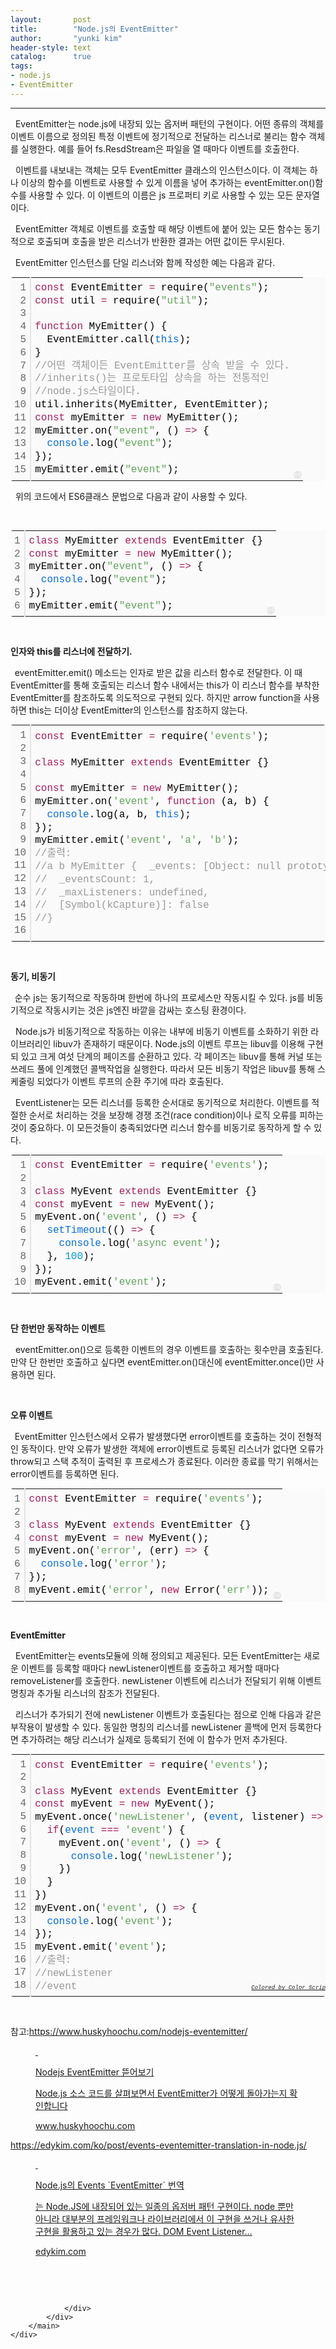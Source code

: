 ```yaml
---
layout:       post
title:        "Node.js의 EventEmitter"
author:       "yunki kim"
header-style: text
catalog:      true
tags: 
- node.js
- EventEmitter
---
```


<head></head>
<body id="tt-body-page" class="">
<div id="wrap" class="wrap-right">
    <div id="container">
        <main class="main ">
            <div class="area-main">
                <div class="area-view">
                    <div class="article-header"></div>
                    <hr>
                    <div class="article-view">
                        <div class="contents_style">
                            <p data-ke-size="size16">&nbsp; EventEmitter는 node.js에 내장되 있는 옵저버 패턴의 구현이다. 어떤 종류의 객체를 이벤트 이름으로 정의된 특정 이벤트에 정기적으로 전달하는 리스너로 불리는 함수 객체를 실행한다. 예를 들어 fs.ResdStream은 파일을 열 때마다 이벤트를 호출한다.&nbsp;</p>
<p data-ke-size="size16">&nbsp; 이벤트를 내보내는 객체는 모두 EventEmitter 클래스의 인스턴스이다. 이 객체는 하나 이상의 함수를 이벤트로 사용할 수 있게 이름을 넣어 추가하는 eventEmitter.on()함수를 사용할 수 있다. 이 이벤트의 이름은 js 프로퍼티 키로 사용할 수 있는 모든 문자열이다.&nbsp;</p>
<p data-ke-size="size16">&nbsp; EventEmitter 객체로 이벤트를 호출할 때 해당 이벤트에 붙어 있는 모든 함수는 동기적으로 호출되며 호출을 받은 리스너가 반환한 결과는 어떤 값이든 무시된다.&nbsp;</p>
<p data-ke-size="size16">&nbsp; EventEmitter 인스턴스를 단일 리스너와 함께 작성한 예는 다음과 같다.</p>
<div class="colorscripter-code" style="color: #010101; font-family: Consolas, 'Liberation Mono', Menlo, Courier, monospace !important; position: relative !important; overflow: auto;">
<table class="colorscripter-code-table" style="margin: 0; padding: 0; border: none; background-color: #fafafa; border-radius: 4px;" cellspacing="0" cellpadding="0" data-ke-align="alignLeft">
<tbody>
<tr>
<td style="padding: 6px; border-right: 2px solid #e5e5e5;">
<div style="margin: 0; padding: 0; word-break: normal; text-align: right; color: #666; font-family: Consolas, 'Liberation Mono', Menlo, Courier, monospace !important; line-height: 130%;">
<div style="line-height: 130%;">1</div>
<div style="line-height: 130%;">2</div>
<div style="line-height: 130%;">3</div>
<div style="line-height: 130%;">4</div>
<div style="line-height: 130%;">5</div>
<div style="line-height: 130%;">6</div>
<div style="line-height: 130%;">7</div>
<div style="line-height: 130%;">8</div>
<div style="line-height: 130%;">9</div>
<div style="line-height: 130%;">10</div>
<div style="line-height: 130%;">11</div>
<div style="line-height: 130%;">12</div>
<div style="line-height: 130%;">13</div>
<div style="line-height: 130%;">14</div>
<div style="line-height: 130%;">15</div>
</div>
</td>
<td style="padding: 6px 0; text-align: left;">
<div style="margin: 0; padding: 0; color: #010101; font-family: Consolas, 'Liberation Mono', Menlo, Courier, monospace !important; line-height: 130%;">
<div style="padding: 0 6px; white-space: pre; line-height: 130%;"><span style="color: #a71d5d;">const</span>&nbsp;EventEmitter&nbsp;<span style="color: #ff3399;"></span><span style="color: #a71d5d;">=</span>&nbsp;require(<span style="color: #63a35c;">"events"</span>);</div>
<div style="padding: 0 6px; white-space: pre; line-height: 130%;"><span style="color: #a71d5d;">const</span>&nbsp;util&nbsp;<span style="color: #ff3399;"></span><span style="color: #a71d5d;">=</span>&nbsp;require(<span style="color: #63a35c;">"util"</span>);</div>
<div style="padding: 0 6px; white-space: pre; line-height: 130%;">&nbsp;</div>
<div style="padding: 0 6px; white-space: pre; line-height: 130%;"><span style="color: #a71d5d;">function</span>&nbsp;MyEmitter()&nbsp;{</div>
<div style="padding: 0 6px; white-space: pre; line-height: 130%;">&nbsp;&nbsp;EventEmitter.call(<span style="color: #066de2;">this</span>);</div>
<div style="padding: 0 6px; white-space: pre; line-height: 130%;">}</div>
<div style="padding: 0 6px; white-space: pre; line-height: 130%;"><span style="color: #999999;">//어떤&nbsp;객체이든&nbsp;EventEmitter를&nbsp;상속&nbsp;받을&nbsp;수&nbsp;있다.</span></div>
<div style="padding: 0 6px; white-space: pre; line-height: 130%;"><span style="color: #999999;">//inherits()는&nbsp;프로토타입&nbsp;상속을&nbsp;하는&nbsp;전통적인</span></div>
<div style="padding: 0 6px; white-space: pre; line-height: 130%;"><span style="color: #999999;">//node.js스타일이다.</span></div>
<div style="padding: 0 6px; white-space: pre; line-height: 130%;">util.inherits(MyEmitter,&nbsp;EventEmitter);</div>
<div style="padding: 0 6px; white-space: pre; line-height: 130%;"><span style="color: #a71d5d;">const</span>&nbsp;myEmitter&nbsp;<span style="color: #ff3399;"></span><span style="color: #a71d5d;">=</span>&nbsp;<span style="color: #a71d5d;">new</span>&nbsp;MyEmitter();</div>
<div style="padding: 0 6px; white-space: pre; line-height: 130%;">myEmitter.on(<span style="color: #63a35c;">"event"</span>,&nbsp;()&nbsp;<span style="color: #ff3399;"></span><span style="color: #a71d5d;">=</span><span style="color: #ff3399;"></span><span style="color: #a71d5d;">&gt;</span>&nbsp;{</div>
<div style="padding: 0 6px; white-space: pre; line-height: 130%;">&nbsp;&nbsp;<span style="color: #066de2;">console</span>.log(<span style="color: #63a35c;">"event"</span>);</div>
<div style="padding: 0 6px; white-space: pre; line-height: 130%;">});</div>
<div style="padding: 0 6px; white-space: pre; line-height: 130%;">myEmitter.emit(<span style="color: #63a35c;">"event"</span>);</div>
</div>
</td>
<td style="vertical-align: bottom; padding: 0 2px 4px 0;"><a style="text-decoration: none; color: white;" href="http://colorscripter.com/info#e" target="_blank" rel="noopener"><span style="font-size: 9px; word-break: normal; background-color: #e5e5e5; color: white; border-radius: 10px; padding: 1px;">cs</span></a></td>
</tr>
</tbody>
</table>
</div>
<p data-ke-size="size16">&nbsp; 위의 코드에서 ES6클래스 문법으로 다음과 같이 사용할 수 있다.</p>
<p data-ke-size="size16">&nbsp;</p>
<div class="colorscripter-code" style="color: #010101; font-family: Consolas, 'Liberation Mono', Menlo, Courier, monospace !important; position: relative !important; overflow: auto;">
<table class="colorscripter-code-table" style="margin: 0; padding: 0; border: none; background-color: #fafafa; border-radius: 4px;" cellspacing="0" cellpadding="0" data-ke-align="alignLeft">
<tbody>
<tr>
<td style="padding: 6px; border-right: 2px solid #e5e5e5;">
<div style="margin: 0; padding: 0; word-break: normal; text-align: right; color: #666; font-family: Consolas, 'Liberation Mono', Menlo, Courier, monospace !important; line-height: 130%;">
<div style="line-height: 130%;">1</div>
<div style="line-height: 130%;">2</div>
<div style="line-height: 130%;">3</div>
<div style="line-height: 130%;">4</div>
<div style="line-height: 130%;">5</div>
<div style="line-height: 130%;">6</div>
</div>
</td>
<td style="padding: 6px 0; text-align: left;">
<div style="margin: 0; padding: 0; color: #010101; font-family: Consolas, 'Liberation Mono', Menlo, Courier, monospace !important; line-height: 130%;">
<div style="padding: 0 6px; white-space: pre; line-height: 130%;"><span style="color: #a71d5d;">class</span>&nbsp;MyEmitter&nbsp;<span style="color: #a71d5d;">extends</span>&nbsp;EventEmitter&nbsp;{}</div>
<div style="padding: 0 6px; white-space: pre; line-height: 130%;"><span style="color: #a71d5d;">const</span>&nbsp;myEmitter&nbsp;<span style="color: #ff3399;"></span><span style="color: #a71d5d;">=</span>&nbsp;<span style="color: #a71d5d;">new</span>&nbsp;MyEmitter();</div>
<div style="padding: 0 6px; white-space: pre; line-height: 130%;">myEmitter.on(<span style="color: #63a35c;">"event"</span>,&nbsp;()&nbsp;<span style="color: #ff3399;"></span><span style="color: #a71d5d;">=</span><span style="color: #ff3399;"></span><span style="color: #a71d5d;">&gt;</span>&nbsp;{</div>
<div style="padding: 0 6px; white-space: pre; line-height: 130%;">&nbsp;&nbsp;<span style="color: #066de2;">console</span>.log(<span style="color: #63a35c;">"event"</span>);</div>
<div style="padding: 0 6px; white-space: pre; line-height: 130%;">});</div>
<div style="padding: 0 6px; white-space: pre; line-height: 130%;">myEmitter.emit(<span style="color: #63a35c;">"event"</span>);</div>
</div>
</td>
<td style="vertical-align: bottom; padding: 0 2px 4px 0;"><a style="text-decoration: none; color: white;" href="http://colorscripter.com/info#e" target="_blank" rel="noopener"><span style="font-size: 9px; word-break: normal; background-color: #e5e5e5; color: white; border-radius: 10px; padding: 1px;">cs</span></a></td>
</tr>
</tbody>
</table>
</div>
<p data-ke-size="size16">&nbsp;</p>
<p data-ke-size="size16"><b>인자와 this를 리스너에 전달하기.</b></p>
<p data-ke-size="size16"><b>&nbsp;&nbsp;</b>eventEmitter.emit() 메소드는 인자로 받은 값을 리스터 함수로 전달한다. 이 때 EventEmitter를 통해 호출되는 리스너 함수 내에서는 this가 이 리스너 함수를 부착한 EventEmitter를 참조하도록 의도적으로 구현되 있다. 하지만 arrow function을 사용하면 this는 더이상 EventEmitter의 인스턴스를 참조하지 않는다.</p>
<div class="colorscripter-code" style="color: #010101; font-family: Consolas, 'Liberation Mono', Menlo, Courier, monospace !important; position: relative !important; overflow: auto;">
<table class="colorscripter-code-table" style="margin: 0; padding: 0; border: none; background-color: #fafafa; border-radius: 4px;" cellspacing="0" cellpadding="0" data-ke-align="alignLeft">
<tbody>
<tr>
<td style="padding: 6px; border-right: 2px solid #e5e5e5;">
<div style="margin: 0; padding: 0; word-break: normal; text-align: right; color: #666; font-family: Consolas, 'Liberation Mono', Menlo, Courier, monospace !important; line-height: 130%;">
<div style="line-height: 130%;">1</div>
<div style="line-height: 130%;">2</div>
<div style="line-height: 130%;">3</div>
<div style="line-height: 130%;">4</div>
<div style="line-height: 130%;">5</div>
<div style="line-height: 130%;">6</div>
<div style="line-height: 130%;">7</div>
<div style="line-height: 130%;">8</div>
<div style="line-height: 130%;">9</div>
<div style="line-height: 130%;">10</div>
<div style="line-height: 130%;">11</div>
<div style="line-height: 130%;">12</div>
<div style="line-height: 130%;">13</div>
<div style="line-height: 130%;">14</div>
<div style="line-height: 130%;">15</div>
<div style="line-height: 130%;">16</div>
</div>
</td>
<td style="padding: 6px 0; text-align: left;">
<div style="margin: 0; padding: 0; color: #010101; font-family: Consolas, 'Liberation Mono', Menlo, Courier, monospace !important; line-height: 130%;">
<div style="padding: 0 6px; white-space: pre; line-height: 130%;"><span style="color: #a71d5d;">const</span>&nbsp;EventEmitter&nbsp;<span style="color: #ff3399;"></span><span style="color: #a71d5d;">=</span>&nbsp;require(<span style="color: #63a35c;">'events'</span>);</div>
<div style="padding: 0 6px; white-space: pre; line-height: 130%;">&nbsp;</div>
<div style="padding: 0 6px; white-space: pre; line-height: 130%;"><span style="color: #a71d5d;">class</span>&nbsp;MyEmitter&nbsp;<span style="color: #a71d5d;">extends</span>&nbsp;EventEmitter&nbsp;{}</div>
<div style="padding: 0 6px; white-space: pre; line-height: 130%;">&nbsp;</div>
<div style="padding: 0 6px; white-space: pre; line-height: 130%;"><span style="color: #a71d5d;">const</span>&nbsp;myEmitter&nbsp;<span style="color: #ff3399;"></span><span style="color: #a71d5d;">=</span>&nbsp;<span style="color: #a71d5d;">new</span>&nbsp;MyEmitter();</div>
<div style="padding: 0 6px; white-space: pre; line-height: 130%;">myEmitter.on(<span style="color: #63a35c;">'event'</span>,&nbsp;<span style="color: #a71d5d;">function</span>&nbsp;(a,&nbsp;b)&nbsp;{</div>
<div style="padding: 0 6px; white-space: pre; line-height: 130%;">&nbsp;&nbsp;<span style="color: #066de2;">console</span>.log(a,&nbsp;b,&nbsp;<span style="color: #066de2;">this</span>);</div>
<div style="padding: 0 6px; white-space: pre; line-height: 130%;">});</div>
<div style="padding: 0 6px; white-space: pre; line-height: 130%;">myEmitter.emit(<span style="color: #63a35c;">'event'</span>,&nbsp;<span style="color: #63a35c;">'a'</span>,&nbsp;<span style="color: #63a35c;">'b'</span>);</div>
<div style="padding: 0 6px; white-space: pre; line-height: 130%;"><span style="color: #999999;">//출력:&nbsp;</span></div>
<div style="padding: 0 6px; white-space: pre; line-height: 130%;"><span style="color: #999999;">//a&nbsp;b&nbsp;MyEmitter&nbsp;{&nbsp;&nbsp;_events:&nbsp;[Object:&nbsp;null&nbsp;prototype]&nbsp;{&nbsp;event:&nbsp;[Function&nbsp;(anonymous)]&nbsp;},</span></div>
<div style="padding: 0 6px; white-space: pre; line-height: 130%;"><span style="color: #999999;">//&nbsp;&nbsp;_eventsCount:&nbsp;1,</span></div>
<div style="padding: 0 6px; white-space: pre; line-height: 130%;"><span style="color: #999999;">//&nbsp;&nbsp;_maxListeners:&nbsp;undefined,</span></div>
<div style="padding: 0 6px; white-space: pre; line-height: 130%;"><span style="color: #999999;">//&nbsp;&nbsp;[Symbol(kCapture)]:&nbsp;false</span></div>
<div style="padding: 0 6px; white-space: pre; line-height: 130%;"><span style="color: #999999;">//}</span></div>
<div style="padding: 0 6px; white-space: pre; line-height: 130%;">&nbsp;</div>
</div>
<div style="text-align: right; margin-top: -13px; margin-right: 5px; font-size: 9px; font-style: italic;"><a style="color: #e5e5e5text-decoration:none;" href="http://colorscripter.com/info#e" target="_blank" rel="noopener">Colored by Color Scripter</a></div>
</td>
<td style="vertical-align: bottom; padding: 0 2px 4px 0;"><a style="text-decoration: none; color: white;" href="http://colorscripter.com/info#e" target="_blank" rel="noopener"><span style="font-size: 9px; word-break: normal; background-color: #e5e5e5; color: white; border-radius: 10px; padding: 1px;">cs</span></a></td>
</tr>
</tbody>
</table>
</div>
<p data-ke-size="size16">&nbsp;</p>
<p data-ke-size="size16"><b>동기, 비동기</b></p>
<p data-ke-size="size16"><b>&nbsp;&nbsp;</b>순수 js는 동기적으로 작동하며 한번에 하나의 프로세스만 작동시킬 수 있다. js를 비동기적으로 작동시키는 것은 js엔진 바깥을 감싸는 호스팅 환경이다.&nbsp;</p>
<p data-ke-size="size16">&nbsp; Node.js가 비동기적으로 작동하는 이유는 내부에 비동기 이벤트를 소화하기 위한 라이브러리인 libuv가 존재하기 때문이다. Node.js의 이벤트 루프는 libuv를 이용해 구현되 있고 크게 여섯 단계의 페이즈를 순환하고 있다. 각 페이즈는 libuv를 통해 커널 또는 쓰레드 풀에 인계했던 콜백작업을 실행한다. 따라서 모든 비동기 작업은 libuv를 통해 스케줄링 되었다가 이벤트 루프의 순환 주기에 따라 호출된다.</p>
<p data-ke-size="size16">&nbsp; EventListener는 모든 리스너를 등록한 순서대로 동기적으로 처리한다. 이벤트를 적절한 순서로 처리하는 것을 보장해 경쟁 조건(race condition)이나 로직 오류를 피하는 것이 중요하다. 이 모든것들이 충족되었다면 리스너 함수를 비동기로 동작하게 할 수 있다.</p>
<div class="colorscripter-code" style="color: #010101; font-family: Consolas, 'Liberation Mono', Menlo, Courier, monospace !important; position: relative !important; overflow: auto;">
<table class="colorscripter-code-table" style="margin: 0; padding: 0; border: none; background-color: #fafafa; border-radius: 4px;" cellspacing="0" cellpadding="0" data-ke-align="alignLeft">
<tbody>
<tr>
<td style="padding: 6px; border-right: 2px solid #e5e5e5;">
<div style="margin: 0; padding: 0; word-break: normal; text-align: right; color: #666; font-family: Consolas, 'Liberation Mono', Menlo, Courier, monospace !important; line-height: 130%;">
<div style="line-height: 130%;">1</div>
<div style="line-height: 130%;">2</div>
<div style="line-height: 130%;">3</div>
<div style="line-height: 130%;">4</div>
<div style="line-height: 130%;">5</div>
<div style="line-height: 130%;">6</div>
<div style="line-height: 130%;">7</div>
<div style="line-height: 130%;">8</div>
<div style="line-height: 130%;">9</div>
<div style="line-height: 130%;">10</div>
</div>
</td>
<td style="padding: 6px 0; text-align: left;">
<div style="margin: 0; padding: 0; color: #010101; font-family: Consolas, 'Liberation Mono', Menlo, Courier, monospace !important; line-height: 130%;">
<div style="padding: 0 6px; white-space: pre; line-height: 130%;"><span style="color: #a71d5d;">const</span>&nbsp;EventEmitter&nbsp;<span style="color: #ff3399;"></span><span style="color: #a71d5d;">=</span>&nbsp;require(<span style="color: #63a35c;">'events'</span>);</div>
<div style="padding: 0 6px; white-space: pre; line-height: 130%;">&nbsp;</div>
<div style="padding: 0 6px; white-space: pre; line-height: 130%;"><span style="color: #a71d5d;">class</span>&nbsp;MyEvent&nbsp;<span style="color: #a71d5d;">extends</span>&nbsp;EventEmitter&nbsp;{}</div>
<div style="padding: 0 6px; white-space: pre; line-height: 130%;"><span style="color: #a71d5d;">const</span>&nbsp;myEvent&nbsp;<span style="color: #ff3399;"></span><span style="color: #a71d5d;">=</span>&nbsp;<span style="color: #a71d5d;">new</span>&nbsp;MyEvent();</div>
<div style="padding: 0 6px; white-space: pre; line-height: 130%;">myEvent.on(<span style="color: #63a35c;">'event'</span>,&nbsp;()&nbsp;<span style="color: #ff3399;"></span><span style="color: #a71d5d;">=</span><span style="color: #ff3399;"></span><span style="color: #a71d5d;">&gt;</span>&nbsp;{</div>
<div style="padding: 0 6px; white-space: pre; line-height: 130%;">&nbsp;&nbsp;<span style="color: #066de2;">setTimeout</span>(()&nbsp;<span style="color: #ff3399;"></span><span style="color: #a71d5d;">=</span><span style="color: #ff3399;"></span><span style="color: #a71d5d;">&gt;</span>&nbsp;{</div>
<div style="padding: 0 6px; white-space: pre; line-height: 130%;">&nbsp;&nbsp;&nbsp;&nbsp;<span style="color: #066de2;">console</span>.log(<span style="color: #63a35c;">'async&nbsp;event'</span>);</div>
<div style="padding: 0 6px; white-space: pre; line-height: 130%;">&nbsp;&nbsp;},&nbsp;<span style="color: #0099cc;">100</span>);</div>
<div style="padding: 0 6px; white-space: pre; line-height: 130%;">});</div>
<div style="padding: 0 6px; white-space: pre; line-height: 130%;">myEvent.emit(<span style="color: #63a35c;">'event'</span>);</div>
</div>
</td>
<td style="vertical-align: bottom; padding: 0 2px 4px 0;"><a style="text-decoration: none; color: white;" href="http://colorscripter.com/info#e" target="_blank" rel="noopener"><span style="font-size: 9px; word-break: normal; background-color: #e5e5e5; color: white; border-radius: 10px; padding: 1px;">cs</span></a></td>
</tr>
</tbody>
</table>
</div>
<p data-ke-size="size16">&nbsp;</p>
<p data-ke-size="size16"><b>단 한번만 동작하는 이벤트</b></p>
<p data-ke-size="size16">&nbsp; eventEmitter.on()으로 등록한 이벤트의 경우 이벤트를 호출하는 횟수만큼 호출된다. 만약 단 한번만 호출하고 싶다면 eventEmitter.on()대신에 eventEmitter.once()만 사용하면 된다.&nbsp;</p>
<p data-ke-size="size16">&nbsp;</p>
<p data-ke-size="size16"><b>오류 이벤트</b></p>
<p data-ke-size="size16"><b>&nbsp;&nbsp;</b>EventEmitter 인스턴스에서 오류가 발생했다면 error이벤트를 호출하는 것이 전형적인 동작이다. 만약 오류가 발생한 객체에 error이벤트로 등록된 리스너가 없다면 오류가 throw되고 스택 추적이 출력된 후 프로세스가 종료된다. 이러한 종료를 막기 위해서는 error이벤트를 등록하면 된다.&nbsp;</p>
<div class="colorscripter-code" style="color: #010101; font-family: Consolas, 'Liberation Mono', Menlo, Courier, monospace !important; position: relative !important; overflow: auto;">
<table class="colorscripter-code-table" style="margin: 0; padding: 0; border: none; background-color: #fafafa; border-radius: 4px;" cellspacing="0" cellpadding="0" data-ke-align="alignLeft">
<tbody>
<tr>
<td style="padding: 6px; border-right: 2px solid #e5e5e5;">
<div style="margin: 0; padding: 0; word-break: normal; text-align: right; color: #666; font-family: Consolas, 'Liberation Mono', Menlo, Courier, monospace !important; line-height: 130%;">
<div style="line-height: 130%;">1</div>
<div style="line-height: 130%;">2</div>
<div style="line-height: 130%;">3</div>
<div style="line-height: 130%;">4</div>
<div style="line-height: 130%;">5</div>
<div style="line-height: 130%;">6</div>
<div style="line-height: 130%;">7</div>
<div style="line-height: 130%;">8</div>
</div>
</td>
<td style="padding: 6px 0; text-align: left;">
<div style="margin: 0; padding: 0; color: #010101; font-family: Consolas, 'Liberation Mono', Menlo, Courier, monospace !important; line-height: 130%;">
<div style="padding: 0 6px; white-space: pre; line-height: 130%;"><span style="color: #a71d5d;">const</span>&nbsp;EventEmitter&nbsp;<span style="color: #ff3399;"></span><span style="color: #a71d5d;">=</span>&nbsp;require(<span style="color: #63a35c;">'events'</span>);</div>
<div style="padding: 0 6px; white-space: pre; line-height: 130%;">&nbsp;</div>
<div style="padding: 0 6px; white-space: pre; line-height: 130%;"><span style="color: #a71d5d;">class</span>&nbsp;MyEvent&nbsp;<span style="color: #a71d5d;">extends</span>&nbsp;EventEmitter&nbsp;{}</div>
<div style="padding: 0 6px; white-space: pre; line-height: 130%;"><span style="color: #a71d5d;">const</span>&nbsp;myEvent&nbsp;<span style="color: #ff3399;"></span><span style="color: #a71d5d;">=</span>&nbsp;<span style="color: #a71d5d;">new</span>&nbsp;MyEvent();</div>
<div style="padding: 0 6px; white-space: pre; line-height: 130%;">myEvent.on(<span style="color: #63a35c;">'error'</span>,&nbsp;(err)&nbsp;<span style="color: #ff3399;"></span><span style="color: #a71d5d;">=</span><span style="color: #ff3399;"></span><span style="color: #a71d5d;">&gt;</span>&nbsp;{</div>
<div style="padding: 0 6px; white-space: pre; line-height: 130%;">&nbsp;&nbsp;<span style="color: #066de2;">console</span>.log(<span style="color: #63a35c;">'error'</span>);</div>
<div style="padding: 0 6px; white-space: pre; line-height: 130%;">});</div>
<div style="padding: 0 6px; white-space: pre; line-height: 130%;">myEvent.emit(<span style="color: #63a35c;">'error'</span>,&nbsp;<span style="color: #a71d5d;">new</span>&nbsp;Error(<span style="color: #63a35c;">'err'</span>));</div>
</div>
</td>
<td style="vertical-align: bottom; padding: 0 2px 4px 0;"><a style="text-decoration: none; color: white;" href="http://colorscripter.com/info#e" target="_blank" rel="noopener"><span style="font-size: 9px; word-break: normal; background-color: #e5e5e5; color: white; border-radius: 10px; padding: 1px;">cs</span></a></td>
</tr>
</tbody>
</table>
</div>
<p data-ke-size="size16">&nbsp;</p>
<p data-ke-size="size16"><b>EventEmitter</b></p>
<p data-ke-size="size16">&nbsp; EventEmitter는 events모듈에 의해 정의되고 제공된다. 모든 EventEmitter는 새로운 이벤트를 등록할 때마다 newListener이벤트를 호출하고 제거할 때마다 removeListener를 호출한다. newListener 이벤트에 리스너가 전달되기 위해 이벤트 명칭과 추가될 리스너의 참조가 전달된다.</p>
<p data-ke-size="size16">&nbsp; 리스너가 추가되기 전에 newListener 이벤트가 호출된다는 점으로 인해 다음과 같은 부작용이 발생할 수 있다. 동일한 명칭의 리스너를 newListener 콜백에 먼저 등록한다면 추가하려는 해당 리스너가 실제로 등록되기 전에 이 함수가 먼저 추가된다.</p>
<div class="colorscripter-code" style="color: #010101; font-family: Consolas, 'Liberation Mono', Menlo, Courier, monospace !important; position: relative !important; overflow: auto;">
<table class="colorscripter-code-table" style="margin: 0; padding: 0; border: none; background-color: #fafafa; border-radius: 4px;" cellspacing="0" cellpadding="0" data-ke-align="alignLeft">
<tbody>
<tr>
<td style="padding: 6px; border-right: 2px solid #e5e5e5;">
<div style="margin: 0; padding: 0; word-break: normal; text-align: right; color: #666; font-family: Consolas, 'Liberation Mono', Menlo, Courier, monospace !important; line-height: 130%;">
<div style="line-height: 130%;">1</div>
<div style="line-height: 130%;">2</div>
<div style="line-height: 130%;">3</div>
<div style="line-height: 130%;">4</div>
<div style="line-height: 130%;">5</div>
<div style="line-height: 130%;">6</div>
<div style="line-height: 130%;">7</div>
<div style="line-height: 130%;">8</div>
<div style="line-height: 130%;">9</div>
<div style="line-height: 130%;">10</div>
<div style="line-height: 130%;">11</div>
<div style="line-height: 130%;">12</div>
<div style="line-height: 130%;">13</div>
<div style="line-height: 130%;">14</div>
<div style="line-height: 130%;">15</div>
<div style="line-height: 130%;">16</div>
<div style="line-height: 130%;">17</div>
<div style="line-height: 130%;">18</div>
</div>
</td>
<td style="padding: 6px 0; text-align: left;">
<div style="margin: 0; padding: 0; color: #010101; font-family: Consolas, 'Liberation Mono', Menlo, Courier, monospace !important; line-height: 130%;">
<div style="padding: 0 6px; white-space: pre; line-height: 130%;"><span style="color: #a71d5d;">const</span>&nbsp;EventEmitter&nbsp;<span style="color: #ff3399;"></span><span style="color: #a71d5d;">=</span>&nbsp;require(<span style="color: #63a35c;">'events'</span>);</div>
<div style="padding: 0 6px; white-space: pre; line-height: 130%;">&nbsp;</div>
<div style="padding: 0 6px; white-space: pre; line-height: 130%;"><span style="color: #a71d5d;">class</span>&nbsp;MyEvent&nbsp;<span style="color: #a71d5d;">extends</span>&nbsp;EventEmitter&nbsp;{}</div>
<div style="padding: 0 6px; white-space: pre; line-height: 130%;"><span style="color: #a71d5d;">const</span>&nbsp;myEvent&nbsp;<span style="color: #ff3399;"></span><span style="color: #a71d5d;">=</span>&nbsp;<span style="color: #a71d5d;">new</span>&nbsp;MyEvent();</div>
<div style="padding: 0 6px; white-space: pre; line-height: 130%;">myEvent.once(<span style="color: #63a35c;">'newListener'</span>,&nbsp;(<span style="color: #066de2;">event</span>,&nbsp;listener)&nbsp;<span style="color: #ff3399;"></span><span style="color: #a71d5d;">=</span><span style="color: #ff3399;"></span><span style="color: #a71d5d;">&gt;</span>&nbsp;{</div>
<div style="padding: 0 6px; white-space: pre; line-height: 130%;">&nbsp;&nbsp;<span style="color: #a71d5d;">if</span>(<span style="color: #066de2;">event</span>&nbsp;<span style="color: #ff3399;"></span><span style="color: #a71d5d;">=</span><span style="color: #ff3399;"></span><span style="color: #a71d5d;">=</span><span style="color: #ff3399;"></span><span style="color: #a71d5d;">=</span>&nbsp;<span style="color: #63a35c;">'event'</span>)&nbsp;{</div>
<div style="padding: 0 6px; white-space: pre; line-height: 130%;">&nbsp;&nbsp;&nbsp;&nbsp;myEvent.on(<span style="color: #63a35c;">'event'</span>,&nbsp;()&nbsp;<span style="color: #ff3399;"></span><span style="color: #a71d5d;">=</span><span style="color: #ff3399;"></span><span style="color: #a71d5d;">&gt;</span>&nbsp;{</div>
<div style="padding: 0 6px; white-space: pre; line-height: 130%;">&nbsp;&nbsp;&nbsp;&nbsp;&nbsp;&nbsp;<span style="color: #066de2;">console</span>.log(<span style="color: #63a35c;">'newListener'</span>);</div>
<div style="padding: 0 6px; white-space: pre; line-height: 130%;">&nbsp;&nbsp;&nbsp;&nbsp;})</div>
<div style="padding: 0 6px; white-space: pre; line-height: 130%;">&nbsp;&nbsp;}</div>
<div style="padding: 0 6px; white-space: pre; line-height: 130%;">})</div>
<div style="padding: 0 6px; white-space: pre; line-height: 130%;">myEvent.on(<span style="color: #63a35c;">'event'</span>,&nbsp;()&nbsp;<span style="color: #ff3399;"></span><span style="color: #a71d5d;">=</span><span style="color: #ff3399;"></span><span style="color: #a71d5d;">&gt;</span>&nbsp;{</div>
<div style="padding: 0 6px; white-space: pre; line-height: 130%;">&nbsp;&nbsp;<span style="color: #066de2;">console</span>.log(<span style="color: #63a35c;">'event'</span>);</div>
<div style="padding: 0 6px; white-space: pre; line-height: 130%;">});</div>
<div style="padding: 0 6px; white-space: pre; line-height: 130%;">myEvent.emit(<span style="color: #63a35c;">'event'</span>);</div>
<div style="padding: 0 6px; white-space: pre; line-height: 130%;"><span style="color: #999999;">//출력:</span></div>
<div style="padding: 0 6px; white-space: pre; line-height: 130%;"><span style="color: #999999;">//newListener</span></div>
<div style="padding: 0 6px; white-space: pre; line-height: 130%;"><span style="color: #999999;">//event</span></div>
</div>
<div style="text-align: right; margin-top: -13px; margin-right: 5px; font-size: 9px; font-style: italic;"><a style="color: #e5e5e5text-decoration:none;" href="http://colorscripter.com/info#e" target="_blank" rel="noopener">Colored by Color Scripter</a></div>
</td>
<td style="vertical-align: bottom; padding: 0 2px 4px 0;"><a style="text-decoration: none; color: white;" href="http://colorscripter.com/info#e" target="_blank" rel="noopener"><span style="font-size: 9px; word-break: normal; background-color: #e5e5e5; color: white; border-radius: 10px; padding: 1px;">cs</span></a></td>
</tr>
</tbody>
</table>
</div>
<p data-ke-size="size16">&nbsp;</p>
<p data-ke-size="size16">참고:<a href="https://www.huskyhoochu.com/nodejs-eventemitter/" target="_blank" rel="noopener">https://www.huskyhoochu.com/nodejs-eventemitter/</a></p>
<figure id="og_1633070181830" contenteditable="false" data-ke-type="opengraph" data-ke-align="alignCenter" data-og-type="article" data-og-title="Nodejs EventEmitter 뜯어보기" data-og-description="Node.js 소스 코드를 살펴보면서 EventEmitter가 어떻게 돌아가는지 확인합니다" data-og-host="www.huskyhoochu.com" data-og-source-url="https://www.huskyhoochu.com/nodejs-eventemitter/" data-og-url="https://www.huskyhoochu.com/nodejs-eventemitter/" data-og-image="https://scrap.kakaocdn.net/dn/blIu5r/hyLN5NuEob/CKKSG5FtuzlWHdOGnNw7p1/img.png?width=512&amp;height=512&amp;face=0_0_512_512,https://scrap.kakaocdn.net/dn/bm3IWv/hyLOaBhPGz/rEAn5rkxh3c6kYo1eoeCU1/img.png?width=512&amp;height=512&amp;face=0_0_512_512"><a href="https://www.huskyhoochu.com/nodejs-eventemitter/" target="_blank" rel="noopener" data-source-url="https://www.huskyhoochu.com/nodejs-eventemitter/">
<div class="og-image" style="background-image: url('https://scrap.kakaocdn.net/dn/blIu5r/hyLN5NuEob/CKKSG5FtuzlWHdOGnNw7p1/img.png?width=512&amp;height=512&amp;face=0_0_512_512,https://scrap.kakaocdn.net/dn/bm3IWv/hyLOaBhPGz/rEAn5rkxh3c6kYo1eoeCU1/img.png?width=512&amp;height=512&amp;face=0_0_512_512');">&nbsp;</div>
<div class="og-text">
<p class="og-title" data-ke-size="size16">Nodejs EventEmitter 뜯어보기</p>
<p class="og-desc" data-ke-size="size16">Node.js 소스 코드를 살펴보면서 EventEmitter가 어떻게 돌아가는지 확인합니다</p>
<p class="og-host" data-ke-size="size16">www.huskyhoochu.com</p>
</div>
</a></figure>
<p data-ke-size="size16"><a href="https://edykim.com/ko/post/events-eventemitter-translation-in-node.js/" target="_blank" rel="noopener">https://edykim.com/ko/post/events-eventemitter-translation-in-node.js/</a></p>
<figure id="og_1633070192516" contenteditable="false" data-ke-type="opengraph" data-ke-align="alignCenter" data-og-type="website" data-og-title="Node.js의 Events `EventEmitter` 번역" data-og-description="는 Node.JS에 내장되어 있는 일종의 옵저버 패턴 구현이다. node 뿐만 아니라 대부분의 프레임워크나 라이브러리에서 이 구현을 쓰거나 유사한 구현을 활용하고 있는 경우가 많다. DOM Event Listener…" data-og-host="edykim.com" data-og-source-url="https://edykim.com/ko/post/events-eventemitter-translation-in-node.js/" data-og-url="https://edykim.com/ko/post/events-eventemitter-translation-in-node.js/" data-og-image=""><a href="https://edykim.com/ko/post/events-eventemitter-translation-in-node.js/" target="_blank" rel="noopener" data-source-url="https://edykim.com/ko/post/events-eventemitter-translation-in-node.js/">
<div class="og-image" style="background-image: url();">&nbsp;</div>
<div class="og-text">
<p class="og-title" data-ke-size="size16">Node.js의 Events `EventEmitter` 번역</p>
<p class="og-desc" data-ke-size="size16">는 Node.JS에 내장되어 있는 일종의 옵저버 패턴 구현이다. node 뿐만 아니라 대부분의 프레임워크나 라이브러리에서 이 구현을 쓰거나 유사한 구현을 활용하고 있는 경우가 많다. DOM Event Listener…</p>
<p class="og-host" data-ke-size="size16">edykim.com</p>
</div>
</a></figure>
<p data-ke-size="size16">&nbsp;</p>
                        </div>
                        <br>
                        <div class="tags"></div>
                    </div>
                    
                </div>
            </div>
        </main>
    </div>
</div>


</body>